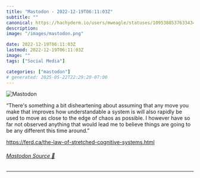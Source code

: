 ```yaml
---
title: "Mastodon - 2022-12-19T06:11:03Z"
subtitle: ""
canonical: https://hachyderm.io/users/mweagle/statuses/109538853763343483
description:
image: "/images/mastodon.png"

date: 2022-12-19T06:11:03Z
lastmod: 2022-12-19T06:11:03Z
image: ""
tags: ["Social Media"]

categories: ["mastodon"]
# generated: 2025-05-22T22:29:20-07:00
---
```

![Mastodon](/images/mastodon.png)

<p>“There&#39;s something a bit disheartening about assuming that any move you make that improves how understandable a system is will also rapidly be used to move as close to the edge of chaos as possible. I however have so far not observed anything that would lead me to believe things are going to be any different this time around.”</p><p><a href="https://ferd.ca/the-law-of-stretched-cognitive-systems.html" target="_blank" rel="nofollow noopener noreferrer" translate="no"><span class="invisible">https://</span><span class="ellipsis">ferd.ca/the-law-of-stretched-c</span><span class="invisible">ognitive-systems.html</span></a></p>


###### [Mastodon Source 🐘](https://hachyderm.io/@mweagle/109538853763343483)

___
